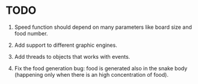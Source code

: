 # TODO

1. Speed function should depend on many parameters like board size and 
food number.

2. Add support to different graphic engines.

3. Add threads to objects that works with events.

4. Fix the food generation bug: food is generated also in the snake 
 body (happening only when there is an high concentration of food).
